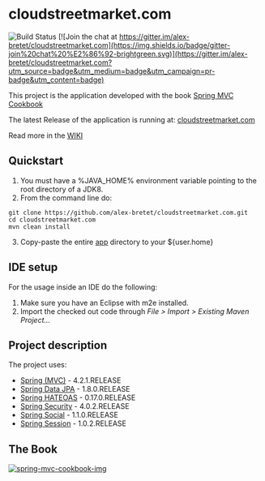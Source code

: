 # cloudstreetmarket.com

![Build Status](https://travis-ci.org/alex-bretet/cloudstreetmarket.com.svg?branch=master)
[![Join the chat at https://gitter.im/alex-bretet/cloudstreetmarket.com](https://img.shields.io/badge/gitter-join%20chat%20%E2%86%92-brightgreen.svg)](https://gitter.im/alex-bretet/cloudstreetmarket.com?utm_source=badge&utm_medium=badge&utm_campaign=pr-badge&utm_content=badge)

This project is the application developed with the book [Spring MVC Cookbook](https://www.packtpub.com/web-development/spring-mvc-cookbook)

The latest Release of the application is running at: [cloudstreetmarket.com](http://cloudstreetmarket.com)

Read more in the [WIKI](https://github.com/alex-bretet/cloudstreetmarket.com/wiki)

## Quickstart

1. You must have a %JAVA_HOME% environment variable pointing to the root directory of a JDK8.
2. From the command line do:

  ```
  git clone https://github.com/alex-bretet/cloudstreetmarket.com.git
  cd cloudstreetmarket.com
  mvn clean install
  ```

3. Copy-paste the entire [app](https://github.com/alex-bretet/cloudstreetmarket.com/tree/master/app) directory to your ${user.home}

## IDE setup

For the usage inside an IDE do the following:

1. Make sure you have an Eclipse with m2e installed.
2. Import the checked out code through *File > Import > Existing Maven Project…*

## Project description

The project uses:

- [Spring (MVC)](http://github.com/spring-projects/spring-framework) - 4.2.1.RELEASE
- [Spring Data JPA](http://github.com/spring-projects/spring-data-jpa) - 1.8.0.RELEASE
- [Spring HATEOAS](http://github.com/spring-projects/spring-hateoas) - 0.17.0.RELEASE
- [Spring Security](http://github.com/spring-projects/spring-security) - 4.0.2.RELEASE
- [Spring Social](https://github.com/spring-projects/spring-social) - 1.1.0.RELEASE
- [Spring Session](https://github.com/spring-projects/spring-social) - 1.0.2.RELEASE

## The Book

[![spring-mvc-cookbook-img]](http://www.amazon.co.uk/Spring-MVC-Cookbook-Alex-Bretet/dp/1784396419) 

<!---
Link References
-->

[spring-mvc-cookbook-img]:http://ecx.images-amazon.com/images/I/518gBtl%2BMpL.jpg
